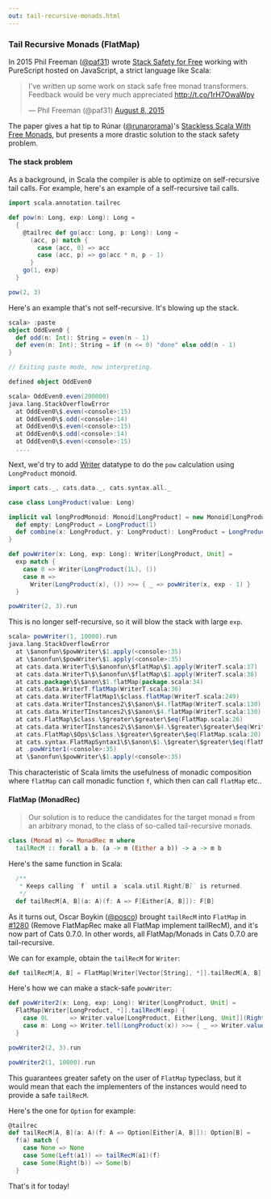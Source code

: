```yaml
---
out: tail-recursive-monads.html
---
```


  [@runarorama]: https://twitter.com/runarorama
  [@paf31]: https://twitter.com/paf31
  [ssfmvid]: http://skillsmatter.com/podcast/scala/stackless-scala-free-monads
  [ssfmpaper]: http://days2012.scala-lang.org/sites/days2012/files/bjarnason_trampolines.pdf
  [ssff]: http://functorial.com/stack-safety-for-free/index.pdf
  [Writer]: Writer.html
  [@posco]: https://twitter.com/posco
  [1280]: https://github.com/typelevel/cats/pull/1280

### Tail Recursive Monads (FlatMap)

In 2015 Phil Freeman ([@paf31][@paf31]) wrote [Stack Safety for Free][ssff] working with PureScript hosted on JavaScript, a strict language like Scala:

<blockquote class="twitter-tweet" data-lang="en"><p lang="en" dir="ltr">I&#39;ve written up some work on stack safe free monad transformers. Feedback would be very much appreciated <a href="http://t.co/1rH7OwaWpy">http://t.co/1rH7OwaWpy</a></p>&mdash; Phil Freeman (@paf31) <a href="https://twitter.com/paf31/status/630148424478781441">August 8, 2015</a></blockquote>
<script async src="//platform.twitter.com/widgets.js" charset="utf-8"></script>

The paper gives a hat tip to Rúnar ([@runarorama][@runarorama])'s [Stackless Scala With Free Monads][ssfmpaper],
but presents a more drastic solution to the stack safety problem.

#### The stack problem

As a background, in Scala the compiler is able to optimize on self-recursive tail calls.
For example, here's an example of a self-recursive tail calls.

```scala mdoc
import scala.annotation.tailrec

def pow(n: Long, exp: Long): Long =
  {
    @tailrec def go(acc: Long, p: Long): Long =
      (acc, p) match {
        case (acc, 0) => acc
        case (acc, p) => go(acc * n, p - 1)
      }
    go(1, exp)
  }

pow(2, 3)
```

Here's an example that's not self-recursive. It's blowing up the stack.

```scala
scala> :paste
object OddEven0 {
  def odd(n: Int): String = even(n - 1)
  def even(n: Int): String = if (n <= 0) "done" else odd(n - 1)
}

// Exiting paste mode, now interpreting.

defined object OddEven0

scala> OddEven0.even(200000)
java.lang.StackOverflowError
  at OddEven0\$.even(<console>:15)
  at OddEven0\$.odd(<console>:14)
  at OddEven0\$.even(<console>:15)
  at OddEven0\$.odd(<console>:14)
  at OddEven0\$.even(<console>:15)
  ....
```

Next, we'd try to add [Writer][Writer] datatype to do the `pow` calculation using `LongProduct` monoid.

```scala mdoc
import cats._, cats.data._, cats.syntax.all._

case class LongProduct(value: Long)

implicit val longProdMonoid: Monoid[LongProduct] = new Monoid[LongProduct] {
  def empty: LongProduct = LongProduct(1)
  def combine(x: LongProduct, y: LongProduct): LongProduct = LongProduct(x.value * y.value)
}

def powWriter(x: Long, exp: Long): Writer[LongProduct, Unit] =
  exp match {
    case 0 => Writer(LongProduct(1L), ())
    case m =>
      Writer(LongProduct(x), ()) >>= { _ => powWriter(x, exp - 1) }
  }

powWriter(2, 3).run
```

This is no longer self-recursive, so it will blow the stack with large `exp`.

```scala
scala> powWriter(1, 10000).run
java.lang.StackOverflowError
  at \$anonfun\$powWriter\$1.apply(<console>:35)
  at \$anonfun\$powWriter\$1.apply(<console>:35)
  at cats.data.WriterT\$\$anonfun\$flatMap\$1.apply(WriterT.scala:37)
  at cats.data.WriterT\$\$anonfun\$flatMap\$1.apply(WriterT.scala:36)
  at cats.package\$\$anon\$1.flatMap(package.scala:34)
  at cats.data.WriterT.flatMap(WriterT.scala:36)
  at cats.data.WriterTFlatMap1\$class.flatMap(WriterT.scala:249)
  at cats.data.WriterTInstances2\$\$anon\$4.flatMap(WriterT.scala:130)
  at cats.data.WriterTInstances2\$\$anon\$4.flatMap(WriterT.scala:130)
  at cats.FlatMap\$class.\$greater\$greater\$eq(FlatMap.scala:26)
  at cats.data.WriterTInstances2\$\$anon\$4.\$greater\$greater\$eq(WriterT.scala:130)
  at cats.FlatMap\$Ops\$class.\$greater\$greater\$eq(FlatMap.scala:20)
  at cats.syntax.FlatMapSyntax1\$\$anon\$1.\$greater\$greater\$eq(flatMap.scala:6)
  at .powWriter1(<console>:35)
  at \$anonfun\$powWriter\$1.apply(<console>:35)
```

This characteristic of Scala limits the usefulness of monadic composition where `flatMap` can call
monadic function `f`, which then can call `flatMap` etc..

#### FlatMap (MonadRec)

> Our solution is to reduce the candidates for the target monad `m` from an arbitrary
> monad, to the class of so-called tail-recursive monads.

```haskell
class (Monad m) <= MonadRec m where
  tailRecM :: forall a b. (a -> m (Either a b)) -> a -> m b
```

Here's the same function in Scala:

```scala
  /**
   * Keeps calling `f` until a `scala.util.Right[B]` is returned.
   */
  def tailRecM[A, B](a: A)(f: A => F[Either[A, B]]): F[B]
```

As it turns out, Oscar Boykin ([@posco][@posco]) brought `tailRecM` into `FlatMap` in [#1280][1280]
(Remove FlatMapRec make all FlatMap implement tailRecM), and it's now part of Cats 0.7.0.
In other words, all FlatMap/Monads in Cats 0.7.0 are tail-recursive.

We can for example, obtain the `tailRecM` for `Writer`:

```scala mdoc
def tailRecM[A, B] = FlatMap[Writer[Vector[String], *]].tailRecM[A, B] _
```

Here's how we can make a stack-safe `powWriter`:

```scala mdoc
def powWriter2(x: Long, exp: Long): Writer[LongProduct, Unit] =
  FlatMap[Writer[LongProduct, *]].tailRecM(exp) {
    case 0L      => Writer.value[LongProduct, Either[Long, Unit]](Right(()))
    case m: Long => Writer.tell(LongProduct(x)) >>= { _ => Writer.value(Left(m - 1)) }
  }

powWriter2(2, 3).run

powWriter2(1, 10000).run
```

This guarantees greater safety on the user of `FlatMap` typeclass, but it would mean that
each the implementers of the instances would need to provide a safe `tailRecM`.

Here's the one for `Option` for example:

```scala
@tailrec
def tailRecM[A, B](a: A)(f: A => Option[Either[A, B]]): Option[B] =
  f(a) match {
    case None => None
    case Some(Left(a1)) => tailRecM(a1)(f)
    case Some(Right(b)) => Some(b)
  }
```

That's it for today!
